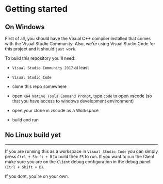 # Getting started

## On Windows

First of all, you should have the Visual C++ compiler installed that comes with the Visual Studio Community.
Also, we're using Visual Studio Code for this project and it should `just work`.

To build this repository you'll need:
- `Visual Studio Community 2017` at least
- `Visual Studio Code`

- clone this repo somewhere
- open `x64 Native Tools Command Prompt`, type `code` to open vscode (so that you have access to windows development environment)
- open your clone in vscode as a Workspace
- build and run

## No Linux build yet

---

If you are running this as a workspace in `Visual Studio Code` you can simply press `Ctrl + Shift + B` to build then `F5` to run.
If you want to run the Client make sure you are on the `Client` debug configuration in the debug panel (`Ctrl + Shift + D`).

If you dont, you're on your own.
